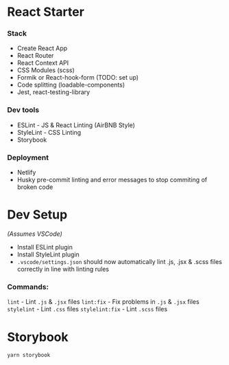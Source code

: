 # React Starter


### Stack

- Create React App
- React Router
- React Context API
- CSS Modules (scss)
- Formik or React-hook-form (TODO: set up)
- Code splitting (loadable-components)
- Jest, react-testing-library

### Dev tools

- ESLint - JS & React Linting  (AirBNB Style)
- StyleLint - CSS Linting
- Storybook


### Deployment

- Netlify
- Husky pre-commit linting and error messages to stop commiting of broken code


# Dev Setup
*(Assumes VSCode)*
- Install ESLint plugin
- Install StyleLint plugin
- `.vscode/settings.json` should now automatically lint .js, .jsx & .scss files correctly in line with linting rules

### Commands:
`lint` - Lint `.js` & `.jsx` files
`lint:fix` - Fix problems in `.js` & `.jsx` files
`stylelint` - Lint `.css` files
`stylelint:fix` - Lint `.scss` files


# Storybook

`yarn storybook`